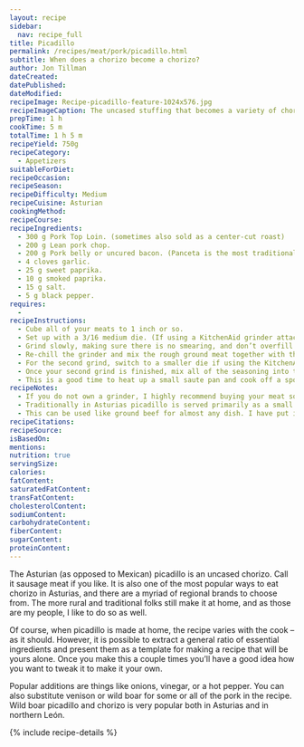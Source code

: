 ```yaml
---
layout: recipe
sidebar:
  nav: recipe_full
title: Picadillo
permalink: /recipes/meat/pork/picadillo.html
subtitle: When does a chorizo become a chorizo?
author: Jon Tillman
dateCreated: 
datePublished: 
dateModified: 
recipeImage: Recipe-picadillo-feature-1024x576.jpg
recipeImageCaption: The uncased stuffing that becomes a variety of chorizo sausages all over Spain is popular in Asturias by itself. Here is a traditional way to make some at home. 
prepTime: 1 h
cookTime: 5 m
totalTime: 1 h 5 m
recipeYield: 750g
recipeCategory:
  - Appetizers
suitableForDiet: 
recipeOccasion: 
recipeSeason: 
recipeDifficulty: Medium
recipeCuisine: Asturian
cookingMethod: 
recipeCourse: 
recipeIngredients:
  - 300 g Pork Top Loin. (sometimes also sold as a center-cut roast)
  - 200 g Lean pork chop.
  - 200 g Pork belly or uncured bacon. (Panceta is the most traditional, but any good pork belly will work)
  - 4 cloves garlic.
  - 25 g sweet paprika.
  - 10 g smoked paprika.
  - 15 g salt.
  - 5 g black pepper.
requires:
  - 
recipeInstructions:
  - Cube all of your meats to 1 inch or so.
  - Set up with a 3/16 medium die. (If using a KitchenAid grinder attachment, use the larger of the two dies first).
  - Grind slowly, making sure there is no smearing, and don’t overfill or clog the elbow.
  - Re-chill the grinder and mix the rough ground meat together with the garlic cloves. Use your hands and squish it all together well. Then chill the meat completely (about an hour).
  - For the second grind, switch to a smaller die if using the KitchenAid attachment. If using a regular grinder, the 3/16 Medium die is fine for this grind as well.
  - Once your second grind is finished, mix all of the seasoning into the meat and mix again by hand. This time it will get sticky and gooey. This is fine. 
  - This is a good time to heat up a small saute pan and cook off a spoon of the mix to see if the seasoning is to your liking. Adjust seasonings as needed, and refrigerate until you are ready to cook 
recipeNotes:
  - If you do not own a grinder, I highly recommend buying your meat somewhere that will grind it for you. If you are grinding it yourself, follow all the normal prep steps for your grinder (freezing the grinder and dies, etc). 
  - Traditionally in Asturias picadillo is served primarily as a small dish with potatoes or tortos, sometimes with a fried egg on top.
  - This can be used like ground beef for almost any dish. I have put it in pasta sauce, cannellonis, empanadas, hamburger hash, chili…
recipeCitations:
recipeSource: 
isBasedOn:
mentions:
nutrition: true
servingSize: 
calories: 
fatContent: 
saturatedFatContent: 
transFatContent: 
cholesterolContent: 
sodiumContent: 
carbohydrateContent: 
fiberContent: 
sugarContent: 
proteinContent: 
---
```

The Asturian (as opposed to Mexican) picadillo is an uncased chorizo. Call it sausage meat if you like. It is also one of the most popular ways to eat chorizo in Asturias, and there are a myriad of regional brands to choose from. The more rural and traditional folks still make it at home, and as those are my people, I like to do so as well.

Of course, when picadillo is made at home, the recipe varies with the cook – as it should. However, it is possible to extract a general ratio of essential ingredients and present them as a template for making a recipe that will be yours alone. Once you make this a couple times you’ll have a good idea how you want to tweak it to make it your own.

Popular additions are things like onions, vinegar, or a hot pepper. You can also substitute venison or wild boar for some or all of the pork in the recipe. Wild boar picadillo and chorizo is very popular both in Asturias and in northern León. 

{% include recipe-details %}